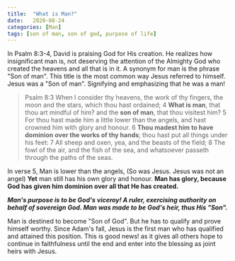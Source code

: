 ```yaml
---
title:  "What is Man?"
date:   2020-08-24
categories: [Man]
tags: [son of man, son of god, purpose of life]
---
```

In Psalm 8:3-4, David is praising God for His creation. He realizes how insignificant man is, not deserving the attention of the Almighty God who created the heavens and all that is in it. A synonym for man is the phrase "Son of man". This title is the most common way Jesus referred to himself. Jesus was a "Son of man". Signifying and emphasizing that he was a man!

> Psalm 8:3 When I consider thy heavens, the work of thy fingers, the moon and the stars, which thou hast ordained; 4 **What is man**, that thou art mindful of him? and the **son of man**, that thou visitest him? 5 For thou hast made him a little lower than the angels, and hast crowned him with glory and honour. 6 **Thou madest him to have dominion over the works of thy hands**; thou hast put all things under his feet: 7 All sheep and oxen, yea, and the beasts of the field; 8 The fowl of the air, and the fish of the sea, and whatsoever passeth through the paths of the seas.

In verse 5, Man is lower than the angels, (So was Jesus. Jesus was not an angel) **Yet** man still has his own glory and honour. **Man has glory, because God has given him dominion over all that He has created.**

**_Man's purpose is to be God's viceroy! A ruler, exercising authority on behalf of sovereign God. Man was made to be God's heir, thus His "Son"._** 

Man is destined to become "Son of God". But he has to qualify and prove himself worthy. Since Adam's fall, Jesus is the first man who has qualified and attained this position. This is good news! as it gives all others hope to continue in faithfulness until the end and enter into the blessing as joint heirs with Jesus.
